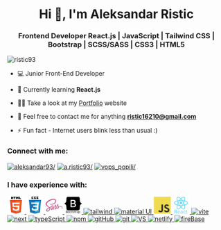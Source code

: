 <h1 align="center">Hi 👋, I'm Aleksandar Ristic</h1>
<h3 align="center">Frontend Developer React.js | JavaScript | Tailwind CSS |  Bootstrap | SCSS/SASS | CSS3 | HTML5</h3>

<p align="left"> <img src="https://komarev.com/ghpvc/?username=ristic93&label=Profile%20views&color=0e75b6&style=flat" alt="ristic93" /> </p>

- 💻 Junior Front-End Developer

- 🌱 Currently learning **React.js**

- 👨‍💻 Take a look at my [Portfolio](https://portfolio-ristic93.netlify.app/) website  

- 💬 Feel free to contact me for anything **ristic16210@gmail.com**

- ⚡ Fun fact - Internet users blink less than usual :)

<h3 align="left">Connect with me:</h3>
<p align="left">
<a href="https://linkedin.com/in/aleksandar93/" target="blank"><img align="center" src="https://raw.githubusercontent.com/rahuldkjain/github-profile-readme-generator/master/src/images/icons/Social/linked-in-alt.svg" alt="aleksandar93/" height="30" width="40" /></a>
<a href="https://fb.com/a.ristic93/" target="blank"><img align="center" src="https://raw.githubusercontent.com/rahuldkjain/github-profile-readme-generator/master/src/images/icons/Social/facebook.svg" alt="a.ristic93/" height="30" width="40" /></a>
<a href="https://instagram.com/vops_popili/" target="blank"><img align="center" src="https://raw.githubusercontent.com/rahuldkjain/github-profile-readme-generator/master/src/images/icons/Social/instagram.svg" alt="vops_popili/" height="30" width="40" /></a>
</p>

<h3 align="left">I have experience with:</h3>
<p align="left"> 
  <a href="https://www.w3.org/html/" target="_blank" rel="noreferrer"> <img src="https://raw.githubusercontent.com/devicons/devicon/master/icons/html5/html5-original-wordmark.svg" alt="html5" width="40" height="40"/> </a>
  <a href="https://www.w3schools.com/css/" target="_blank" rel="noreferrer"> <img src="https://raw.githubusercontent.com/devicons/devicon/master/icons/css3/css3-original-wordmark.svg" alt="css3" width="40" height="40"/> </a> 
  <a href="https://sass-lang.com" target="_blank" rel="noreferrer"> <img src="https://raw.githubusercontent.com/devicons/devicon/master/icons/sass/sass-original.svg" alt="sass" width="40" height="40"/> </a> 
  <a href="https://getbootstrap.com" target="_blank" rel="noreferrer"> <img src="https://raw.githubusercontent.com/devicons/devicon/master/icons/bootstrap/bootstrap-plain-wordmark.svg" alt="bootstrap" width="40" height="40"/> </a> 
  <a href="https://tailwindcss.com/" target="_blank" rel="noreferrer"> <img src="https://www.vectorlogo.zone/logos/tailwindcss/tailwindcss-icon.svg" alt="tailwind" width="40" height="40"/> </a>
  <a href="https://mui.com/" target="_blank" rel="noreferrer"> <img src="https://v4.material-ui.com/static/logo.png" alt="material UI" width="40" height="40"/> </a> 
  <a href="https://developer.mozilla.org/en-US/docs/Web/JavaScript" target="_blank" rel="noreferrer"> <img src="https://raw.githubusercontent.com/devicons/devicon/master/icons/javascript/javascript-original.svg" alt="javascript" width="40" height="40"/> </a> 
  <a href="https://reactjs.org/" target="_blank" rel="noreferrer"> <img src="https://raw.githubusercontent.com/devicons/devicon/master/icons/react/react-original-wordmark.svg" alt="react" width="40" height="40"/> </a> 
  <a href="https://vitejs.dev/" target="_blank" rel="noreferrer"> <img src="https://cdn.worldvectorlogo.com/logos/vitejs.svg" alt="vite" width="40" height="40"/> </a> 
   <a href="https://nextjs.org/" target="_blank" rel="noreferrer"> <img src="https://www.rlogical.com/wp-content/uploads/2021/08/Rlogical-Blog-Images-thumbnail.png" alt="next" width="40" height="40"/> </a>
  <a href="https://www.typescriptlang.org/" target="_blank" rel="noreferrer"> <img src="https://icons.veryicon.com/png/o/business/vscode-program-item-icon/typescript-def.png" alt="typeScript" width="40" height="40"/> </a>
   <a href="https://www.npmjs.com/" target="_blank" rel="noreferrer"> <img src="https://www.vectorlogo.zone/logos/npmjs/npmjs-ar21.svg" alt="npm" width="40" height="40"/> </a>
  <a href="https://github.com/" target="_blank" rel="noreferrer"> <img src="https://www.svgrepo.com/show/35001/github.svg" alt="gitHub" width="40" height="40"/> </a> 
  <a href="https://git-scm.com/" target="_blank" rel="noreferrer"> <img src="https://upload.wikimedia.org/wikipedia/commons/thumb/3/3f/Git_icon.svg/2048px-Git_icon.svg.png" alt="git" width="40" height="40"/> </a> 
  <a href="https://code.visualstudio.com/" target="_blank" rel="noreferrer"> <img src="https://upload.wikimedia.org/wikipedia/commons/thumb/9/9a/Visual_Studio_Code_1.35_icon.svg/2048px-Visual_Studio_Code_1.35_icon.svg.png" alt="VS" width="40" height="40"/> </a> 
  <a href="https://www.netlify.com/" target="_blank" rel="noreferrer"> <img src="https://cdn.iconscout.com/icon/free/png-256/netlify-3628945-3030170.png" alt="netlify" width="40" height="40"/> </a> 
  <a href="https://firebase.google.com/" target="_blank" rel="noreferrer"> <img src="https://firebase.google.com/static/downloads/brand-guidelines/PNG/logo-logomark.png" alt="fireBase" width="40" height="40"/> </a> 
</p>

<!---
ristic93/ristic93 is a ✨ special ✨ repository because its `README.md` (this file) appears on your GitHub profile.
You can click the Preview link to take a look at your changes.
--->
